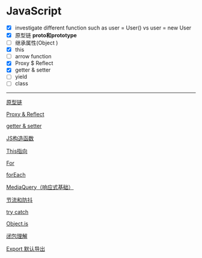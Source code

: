 # JavaScript

- [x]  investigate different function such as  user = User() vs user = new User
- [x]  原型链 **proto和prototype**
- [ ]  继承属性(Object )
- [x]  this
- [ ]  arrow function
- [x]  Proxy $ Reflect
- [x]  getter & setter
- [ ]  yield
- [ ]  class

---

[原型链](JavaScript/%E5%8E%9F%E5%9E%8B%E9%93%BE.md)

[Proxy & Reflect ](JavaScript/Proxy%20&%20Reflect.md)

[getter & setter](JavaScript/getter%20&%20setter.md)

[JS构造函数](JavaScript/JS%E6%9E%84%E9%80%A0%E5%87%BD%E6%95%B0.md)

[This指向](JavaScript/This%E6%8C%87%E5%90%91.md)

[For ](JavaScript/For.md)

[forEach](JavaScript/forEach.md)

[MediaQuery（响应式基础）](JavaScript/MediaQuery%EF%BC%88%E5%93%8D%E5%BA%94%E5%BC%8F%E5%9F%BA%E7%A1%80%EF%BC%89.md)

[节流和防抖](JavaScript/%E8%8A%82%E6%B5%81%E5%92%8C%E9%98%B2%E6%8A%96.md)

[try catch](JavaScript/try%20catch.md)

[Object.is](JavaScript/Object%20is.md)

[闭包理解](JavaScript/%E9%97%AD%E5%8C%85%E7%90%86%E8%A7%A3.md)

[Export 默认导出](JavaScript/Export%20%E9%BB%98%E8%AE%A4%E5%AF%BC%E5%87%BA.md)